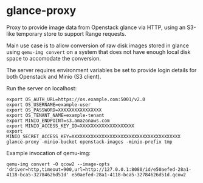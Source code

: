 # glance-proxy

Proxy to provide image data from Openstack glance via HTTP, using an S3-like temporary store to support Range requests.

Main use case is to allow conversion of raw disk images stored in glance using `qemu-img convert` on a system
that does not have enough local disk space to accomodate the conversion. 

The server requires environment variables be set to provide login details for both Openstack and Minio (S3 client). 

Run the server on localhost:
```
export OS_AUTH_URL=https://os.example.com:5001/v2.0
export OS_USERNAME=example-user
export OS_PASSWORD=XXXXXXXXXXXXXXXX
export OS_TENANT_NAME=example-tenant
export MINIO_ENDPOINT=s3.amazonaws.com
export MINIO_ACCESS_KEY_ID=XXXXXXXXXXXXXXXXXXXX
export MINIO_SECRET_ACCESS_KEY=XXXXXXXXXXXXXXXXXXXXXXXXXXXXXXXXXXXXXXXX
glance-proxy -minio-bucket openstack-images -minio-prefix tmp
```

Example invocation of qemu-img:
```
qemu-img convert -O qcow2 --image-opts 'driver=http,timeout=900,url=http://127.0.0.1:8080/id/e50aefed-28a1-4118-bca5-32784626d51d' e50aefed-28a1-4118-bca5-32784626d51d.qcow2
```
